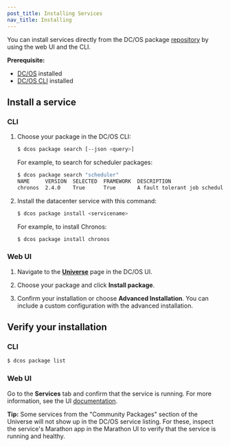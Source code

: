 ```yaml
---
post_title: Installing Services
nav_title: Installing
---
```

<!-- This source repo for this topic is https://github.com/dcos/dcos-docs -->

You can install services directly from the DC/OS package [repository][1] by using the web UI and the CLI.

**Prerequisite:**

*   [DC/OS][2] installed
*   [DC/OS CLI][3] installed

## Install a service 

### CLI

1.  Choose your package in the DC/OS CLI:

    ```bash
    $ dcos package search [--json <query>]
    ```
    
    For example, to search for scheduler packages:
    
    ```bash
    $ dcos package search "scheduler"
    NAME     VERSION  SELECTED  FRAMEWORK  DESCRIPTION                                                                       
    chronos  2.4.0    True      True       A fault tolerant job scheduler for Mesos which handles dependencies and ISO86...  
    ```

1.  Install the datacenter service with this command:

    ```bash
    $ dcos package install <servicename>
    ```
    
    For example, to install Chronos:
    
    ```bash
    $ dcos package install chronos
    ```
    
### Web UI

1.  Navigate to the [**Universe**](/docs/1.7/usage/webinterface/#universe) page in the DC/OS UI.

2.  Choose your package and click **Install package**. 

3.  Confirm your installation or choose **Advanced Installation**. You can include a custom configuration with the advanced installation.


## Verify your installation

### CLI

```bash
$ dcos package list
```

### Web UI

Go to the **Services** tab and confirm that the service is running. For more information, see the UI [documentation](/docs/1.7/usage/webinterface/#services).

**Tip:** Some services from the "Community Packages" section of the Universe will not show up in the DC/OS service listing. For these, inspect the service's Marathon app in the Marathon UI to verify that the service is running and healthy.

 [1]: /docs/1.7/usage/services/repo/
 [2]: /docs/1.7/administration/installing/
 [3]: /docs/1.7/usage/cli/install/
